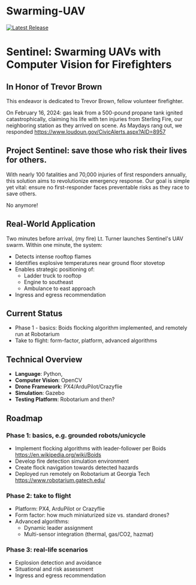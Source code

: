 # Swarming-UAV

[![Latest Release](https://img.shields.io/github/v/release/zacharyzhu-ai/Swarming-UAV)](https://github.com/zacharyzhu-ai/Swarming-UAV/releases)

# Sentinel: Swarming UAVs with Computer Vision for Firefighters

## In Honor of Trevor Brown

This endeavor is dedicated to Trevor Brown, fellow volunteer firefighter.

On February 16, 2024: gas leak from a 500-pound propane tank ignited catastrophically, claiming his life with ten injuries from Sterling Fire, our neighboring station as they arrived on scene. As Maydays rang out, we responded https://www.loudoun.gov/CivicAlerts.aspx?AID=8957

## Project Sentinel: save those who risk their lives for others.

With nearly 100 fatalities and 70,000 injuries of first responders annually, this solution aims to revolutionize emergency response. Our goal is simple yet vital: ensure no first-responder faces preventable risks as they race to save others.

No anymore!

## Real-World Application

Two minutes before arrival, (my fire) Lt. Turner launches Sentinel's UAV swarm. Within one minute, the system:
- Detects intense rooftop flames
- Identifies explosive temperatures near ground floor stovetop
- Enables strategic positioning of:
  - Ladder truck to rooftop
  - Engine to southeast
  - Ambulance to east approach
- Ingress and egress recommendation

## Current Status
- Phase 1 - basics: Boids flocking algorithm implemented, and remotely run at Robotarium
- Take to flight: form-factor, platform, advanced algorithms

## Technical Overview

- **Language**: Python,
- **Computer Vision**: OpenCV
- **Drone Framework**: PX4/ArduPilot/Crazyflie
- **Simulation**: Gazebo
- **Testing Platform**: Robotarium and then?

## Roadmap

### Phase 1: basics, e.g. grounded robots/unicycle 
- Implement flocking algorithms with leader-follower per Boids https://en.wikipedia.org/wiki/Boids
- Develop fire detection simulation environment
- Create flock navigation towards detected hazards
- Deployed run remotely on Robotarium at Georgia Tech https://www.robotarium.gatech.edu/

### Phase 2: take to flight 
- Platform: PX4, ArduPilot or Crazyflie
- Form factor: how much miniaturized size vs. standard drones?
- Advanced algorithms:
  - Dynamic leader assignment
  - Multi-sensor integration (thermal, gas/CO2, hazmat)

### Phase 3: real-life scenarios
- Explosion detection and avoidance
- Situational and risk assessment
- Ingress and egress recommendation

